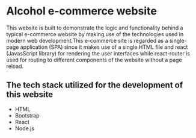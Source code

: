 # Alcohol e-commerce website

This website is built to demonstrate the logic and functionality behind a typical e-commerce website by making use of the technologies used in modern web development.This e-commerce site is regarded as a single-page application (SPA) since it makes use of a single HTML file and react (JavasScript library) for rendering the user interfaces while react-router is used for routing to different components of the website without a page reload.

## The tech stack utilized for the development of this website

* HTML
* Bootstrap
* React
* Node.js

